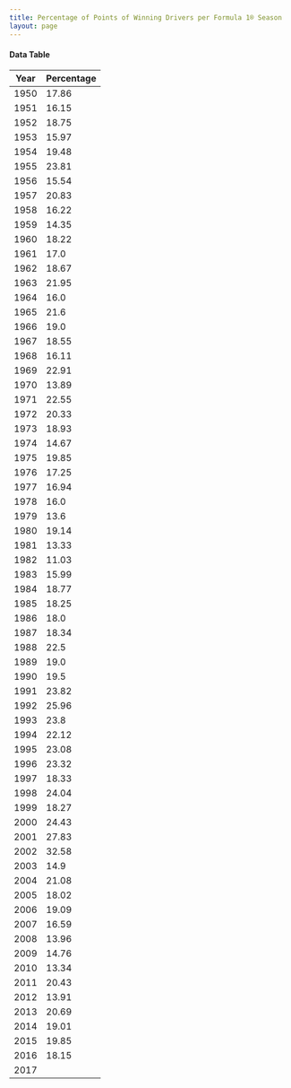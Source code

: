 ```yaml
---
title: Percentage of Points of Winning Drivers per Formula 1® Season
layout: page
---
```


<canvas id="chart" width="400" height="200"></canvas>
<script>
var data = {
    "datasets": [
        {
            "backgroundColor": "#f3a935",
            "borderColor": "#f68639",
            "borderWidth": 1,
            "data": [
                17,
                16,
                18,
                15,
                19,
                23,
                15,
                20,
                16,
                14,
                18,
                17,
                18,
                21,
                16,
                21,
                19,
                18,
                16,
                22,
                13,
                22,
                20,
                18,
                14,
                19,
                17,
                16,
                16,
                13,
                19,
                13,
                11,
                15,
                18,
                18,
                18,
                18,
                22,
                19,
                19,
                23,
                25,
                23,
                22,
                23,
                23,
                18,
                24,
                18,
                24,
                27,
                32,
                14,
                21,
                18,
                19,
                16,
                13,
                14,
                13,
                20,
                13,
                20,
                19,
                19,
                18
            ],
            "label": "Percentage"
        }
    ],
    "labels": [
        "1950",
        "1951",
        "1952",
        "1953",
        "1954",
        "1955",
        "1956",
        "1957",
        "1958",
        "1959",
        "1960",
        "1961",
        "1962",
        "1963",
        "1964",
        "1965",
        "1966",
        "1967",
        "1968",
        "1969",
        "1970",
        "1971",
        "1972",
        "1973",
        "1974",
        "1975",
        "1976",
        "1977",
        "1978",
        "1979",
        "1980",
        "1981",
        "1982",
        "1983",
        "1984",
        "1985",
        "1986",
        "1987",
        "1988",
        "1989",
        "1990",
        "1991",
        "1992",
        "1993",
        "1994",
        "1995",
        "1996",
        "1997",
        "1998",
        "1999",
        "2000",
        "2001",
        "2002",
        "2003",
        "2004",
        "2005",
        "2006",
        "2007",
        "2008",
        "2009",
        "2010",
        "2011",
        "2012",
        "2013",
        "2014",
        "2015",
        "2016",
        "2017"
    ]
};
var options = {
  legend: {
    display: false
  },
  scales: {
    xAxes: [{
      ticks: {
        beginAtZero: true
      }
    }],
    yAxes: [{
      ticks: {
        beginAtZero: true
      }
    }]
  }
};
new Chart("chart", {
    data: data,
    type: 'bar',
    options: options
});
</script>



#### Data Table

| Year | Percentage |
|--|--|
| 1950 | 17.86 |
| 1951 | 16.15 |
| 1952 | 18.75 |
| 1953 | 15.97 |
| 1954 | 19.48 |
| 1955 | 23.81 |
| 1956 | 15.54 |
| 1957 | 20.83 |
| 1958 | 16.22 |
| 1959 | 14.35 |
| 1960 | 18.22 |
| 1961 | 17.0 |
| 1962 | 18.67 |
| 1963 | 21.95 |
| 1964 | 16.0 |
| 1965 | 21.6 |
| 1966 | 19.0 |
| 1967 | 18.55 |
| 1968 | 16.11 |
| 1969 | 22.91 |
| 1970 | 13.89 |
| 1971 | 22.55 |
| 1972 | 20.33 |
| 1973 | 18.93 |
| 1974 | 14.67 |
| 1975 | 19.85 |
| 1976 | 17.25 |
| 1977 | 16.94 |
| 1978 | 16.0 |
| 1979 | 13.6 |
| 1980 | 19.14 |
| 1981 | 13.33 |
| 1982 | 11.03 |
| 1983 | 15.99 |
| 1984 | 18.77 |
| 1985 | 18.25 |
| 1986 | 18.0 |
| 1987 | 18.34 |
| 1988 | 22.5 |
| 1989 | 19.0 |
| 1990 | 19.5 |
| 1991 | 23.82 |
| 1992 | 25.96 |
| 1993 | 23.8 |
| 1994 | 22.12 |
| 1995 | 23.08 |
| 1996 | 23.32 |
| 1997 | 18.33 |
| 1998 | 24.04 |
| 1999 | 18.27 |
| 2000 | 24.43 |
| 2001 | 27.83 |
| 2002 | 32.58 |
| 2003 | 14.9 |
| 2004 | 21.08 |
| 2005 | 18.02 |
| 2006 | 19.09 |
| 2007 | 16.59 |
| 2008 | 13.96 |
| 2009 | 14.76 |
| 2010 | 13.34 |
| 2011 | 20.43 |
| 2012 | 13.91 |
| 2013 | 20.69 |
| 2014 | 19.01 |
| 2015 | 19.85 |
| 2016 | 18.15 |
| 2017 |
